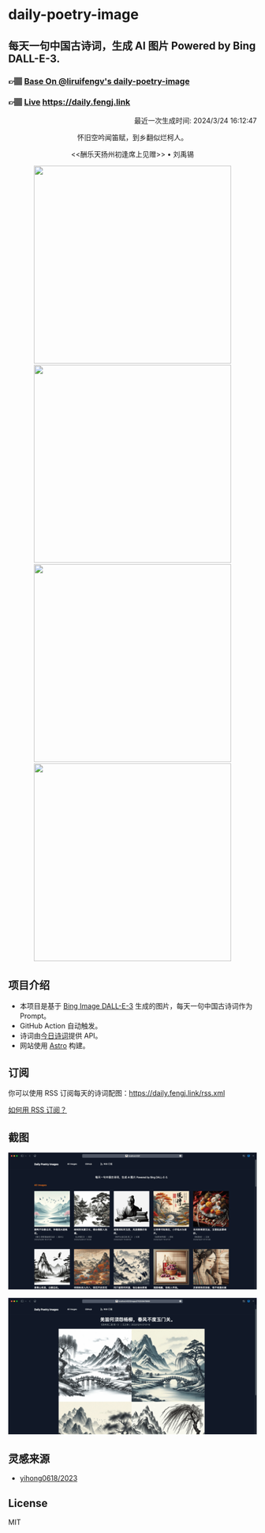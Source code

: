 
# daily-poetry-image

## 每天一句中国古诗词，生成 AI 图片 Powered by Bing DALL-E-3.

### 👉🏽 [Base On @liruifengv's daily-poetry-image](https://github.com/liruifengv/daily-poetry-image)

### 👉🏽 [Live](https://daily.fengj.link) https://daily.fengj.link

<p align="right">
  最近一次生成时间: 2024/3/24 16:12:47
</p>
<p align="center">
怀旧空吟闻笛赋，到乡翻似烂柯人。
</p>
<p align="center">
<<酬乐天扬州初逢席上见赠>> • 刘禹锡
</p>
<p align="center">
<img src="https://tse1.mm.bing.net/th/id/OIG2.Md.O2VipF4QhNeHg7b9I" height="400" width="400" />
<img src="https://tse2.mm.bing.net/th/id/OIG2.e5H9ZxJvzD2rhkdRf23C" height="400" width="400" />
<img src="https://tse4.mm.bing.net/th/id/OIG2.AvA5_nnPZGKBRwASZjcJ" height="400" width="400" />
<img src="https://tse2.mm.bing.net/th/id/OIG2.M4Qhi1MrTFGLLlTjUb.9" height="400" width="400" />
</p>

## 项目介绍

-   本项目是基于 [Bing Image DALL-E-3](https://www.bing.com/images/create) 生成的图片，每天一句中国古诗词作为 Prompt。
-   GitHub Action 自动触发。
-   诗词由[今日诗词](https://www.jinrishici.com/)提供 API。
-   网站使用 [Astro](https://astro.build) 构建。

## 订阅

你可以使用 RSS 订阅每天的诗词配图：https://daily.fengj.link/rss.xml

[如何用 RSS 订阅？](https://zhuanlan.zhihu.com/p/55026716)

## 截图

![图片列表](./screenshots/Snipaste_2023-12-28_21-00-26.png)

![图片详情](./screenshots/Snipaste_2023-12-28_21-00-53.png)

## 灵感来源

-   [yihong0618/2023](https://github.com/yihong0618/2023)

## License

MIT
